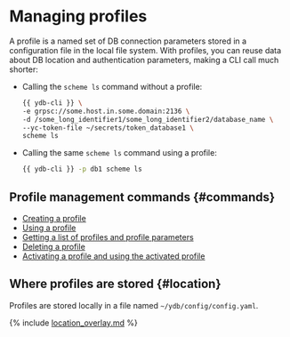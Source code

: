 # Managing profiles

A profile is a named set of DB connection parameters stored in a configuration file in the local file system. With profiles, you can reuse data about DB location and authentication parameters, making a CLI call much shorter:

- Calling the `scheme ls` command without a profile:

  ```bash
  {{ ydb-cli }} \
  -e grpsc://some.host.in.some.domain:2136 \
  -d /some_long_identifier1/some_long_identifier2/database_name \
  --yc-token-file ~/secrets/token_database1 \
  scheme ls
  ```

- Calling the same `scheme ls` command using a profile:

  ```bash
  {{ ydb-cli }} -p db1 scheme ls
  ```

## Profile management commands {#commands}

- [Creating a profile](../create.md)
- [Using a profile](../use.md)
- [Getting a list of profiles and profile parameters](../list-and-get.md)
- [Deleting a profile](../delete.md)
- [Activating a profile and using the activated profile](../activate.md)

## Where profiles are stored {#location}

Profiles are stored locally in a file named `~/ydb/config/config.yaml`.

{% include [location_overlay.md](location_overlay.md) %}

